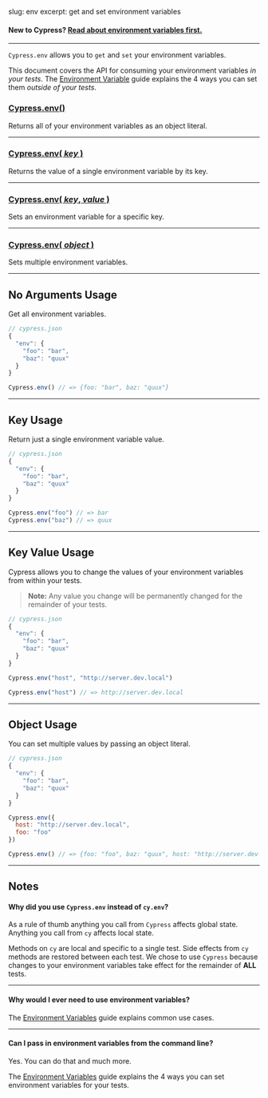 slug: env
excerpt: get and set environment variables

#### **New to Cypress?** [Read about environment variables first.](http://on.cypress.io/guides/environment-variables)

***

`Cypress.env` allows you to `get` and `set` your environment variables.

This document covers the API for consuming your environment variables *in your tests*. The [Environment Variable](http://on.cypress.io/guides/environment-variables) guide explains the 4 ways you can set them *outside of your tests*.

### [Cypress.env()](#no-arguments-usage)

Returns all of your environment variables as an object literal.

***

### [Cypress.env( *key* )](#key-usage)

Returns the value of a single environment variable by its key.

***

### [Cypress.env( *key*, *value* )](#key-value-usage)

Sets an environment variable for a specific key.

***

### [Cypress.env( *object* )](#object-usage)

Sets multiple environment variables.

***

## No Arguments Usage

Get all environment variables.

```javascript
// cypress.json
{
  "env": {
    "foo": "bar",
    "baz": "quux"
  }
}
```

```javascript
Cypress.env() // => {foo: "bar", baz: "quux"}
```

***

## Key Usage

Return just a single environment variable value.

```javascript
// cypress.json
{
  "env": {
    "foo": "bar",
    "baz": "quux"
  }
}
```

```javascript
Cypress.env("foo") // => bar
Cypress.env("baz") // => quux
```

***

## Key Value Usage

Cypress allows you to change the values of your environment variables from within your tests.

> **Note:** Any value you change will be permanently changed for the remainder of your tests.

```javascript
// cypress.json
{
  "env": {
    "foo": "bar",
    "baz": "quux"
  }
}
```

```javascript
Cypress.env("host", "http://server.dev.local")

Cypress.env("host") // => http://server.dev.local
```

***

## Object Usage

You can set multiple values by passing an object literal.

```javascript
// cypress.json
{
  "env": {
    "foo": "bar",
    "baz": "quux"
  }
}
```

```javascript
Cypress.env({
  host: "http://server.dev.local",
  foo: "foo"
})

Cypress.env() // => {foo: "foo", baz: "quux", host: "http://server.dev.local"}
```

***

## Notes

#### Why did you use `Cypress.env` instead of `cy.env`?

As a rule of thumb anything you call from `Cypress` affects global state. Anything you call from `cy` affects local state.

Methods on `cy` are local and specific to a single test. Side effects from `cy` methods are restored between each test. We chose to use `Cypress` because changes to your environment variables take effect for the remainder of **ALL** tests.

***

#### Why would I ever need to use environment variables?

The [Environment Variables](http://on.cypress.io/guides/environment-variables) guide explains common use cases.

***

#### Can I pass in environment variables from the command line?

Yes. You can do that and much more.

The [Environment Variables](http://on.cypress.io/guides/environment-variables) guide explains the 4 ways you can set environment variables for your tests.
